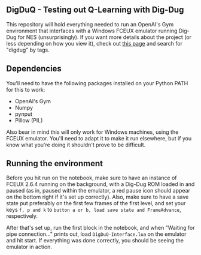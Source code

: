 ## DigDuQ - Testing out Q-Learning with Dig-Dug
This repository will hold everything needed to run an OpenAI's Gym environment that interfaces with a Windows FCEUX emulator running Dig-Dug for NES (unsurprisingly). If you want more details about the project (or less depending on how you view it), check out [this page](https://dabornsg.github.io/) and search for "digdug" by tags.

## Dependencies
You'll need to have the following packages installed on your Python PATH for this to work:
- OpenAI's Gym
- Numpy
- pynput
- Pillow (PIL)

Also bear in mind this will only work for Windows machines, using the FCEUX emulator. You'll need to adapt it to make it run elsewhere, but if you know what you're doing it shouldn't prove to be difficult.

## Running the environment
Before you hit run on the notebook, make sure to have an instance of FCEUX 2.6.4 running on the background, with a Dig-Dug ROM loaded in and paused (as in, paused within the emulator, a red pause icon should appear on the bottom right if it's set up correctly). Also, make sure to have a save state put preferably on the first few frames of the first level, and set your keys ```f, p and k``` to ```button a or b, load save state and FrameAdvance```, respectively.

After that's set up, run the first block in the notebook, and when "Waiting for pipe connection..." prints out, load ```DigDuQ-Interface.lua``` on the emulator and hit start. If everything was done correctly, you should be seeing the emulator in action.